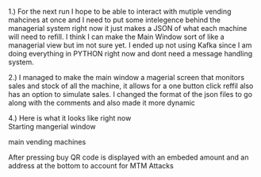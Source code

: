 1.)    For the next run I hope to be able to interact with mutiple vending mahcines at once and I need to put some intelegence behind the managerial system right now it just makes a JSON of what each machine will need to refill.  I think I can make the Main Window sort of like a managerial view but im not sure yet.  I ended up not using Kafka since I am doing everything in PYTHON right now and dont need a message handling system.  

2.) I managed to make the main window a magerial screen that monitors sales and stock of all the machine, it allows for a one button click reffil also has an option to simulate sales.  I changed the format of the json files to go along with the comments and also made it more dynamic

4.) Here is what it looks like right now  
Starting  mangerial window

main vending machines


 
After pressing buy QR code is displayed with an embeded amount and an address at the bottom to account for MTM Attacks 



